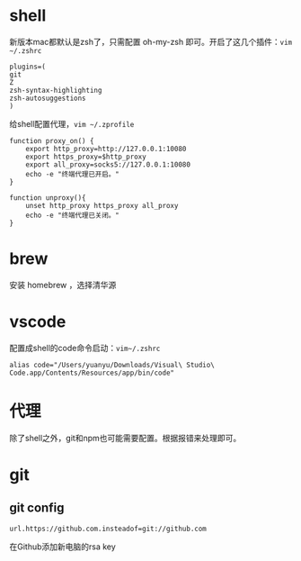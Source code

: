 # shell
新版本mac都默认是zsh了，只需配置 oh-my-zsh 即可。开启了这几个插件：`vim ~/.zshrc`
```
plugins=(
git
Z
zsh-syntax-highlighting
zsh-autosuggestions
)
```
给shell配置代理，`vim ~/.zprofile`
```
function proxy_on() {
    export http_proxy=http://127.0.0.1:10080
    export https_proxy=$http_proxy
    export all_proxy=socks5://127.0.0.1:10080
    echo -e "终端代理已开启。"
}

function unproxy(){
    unset http_proxy https_proxy all_proxy
    echo -e "终端代理已关闭。"
}
```
# brew
安装 homebrew ，选择清华源
# vscode
配置成shell的code命令启动：`vim~/.zshrc`
```
alias code="/Users/yuanyu/Downloads/Visual\ Studio\ Code.app/Contents/Resources/app/bin/code"
```
# 代理
除了shell之外，git和npm也可能需要配置。根据报错来处理即可。
# git
## git config
```
url.https://github.com.insteadof=git://github.com
```
在Github添加新电脑的rsa key